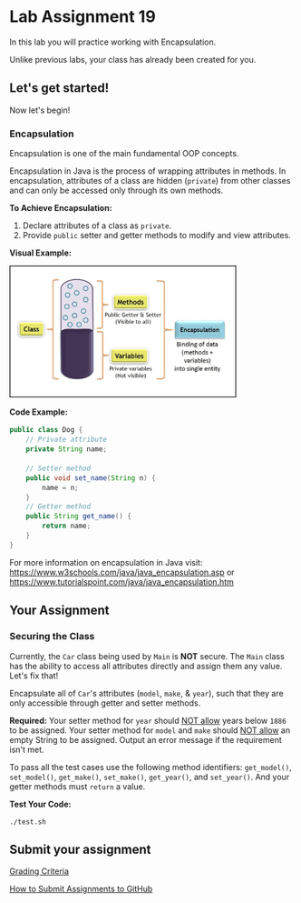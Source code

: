 # Lab Assignment 19

In this lab you will practice working with Encapsulation.

Unlike previous labs, your class has already been created for you. 

## Let's get started!

Now let's begin!

### Encapsulation

Encapsulation is one of the main fundamental OOP concepts.

Encapsulation in Java is the process of wrapping attributes in methods. In encapsulation, attributes of a class are hidden (`private`) from other classes and can only be accessed only through its own methods.

**To Achieve Encapsulation:**
1. Declare attributes of a class as `private`.
2. Provide `public` setter and getter methods to modify and view attributes.

**Visual Example:**

<img src="img/encapsulation.jpg" width="400px">

**Code Example:**

```java
public class Dog {
	// Private attribute
	private String name;

	// Setter method
	public void set_name(String n) {
		name = n;
	}
	// Getter method
	public String get_name() {
		return name;
	}
}
```

For more information on encapsulation in Java visit: https://www.w3schools.com/java/java_encapsulation.asp or https://www.tutorialspoint.com/java/java_encapsulation.htm


## Your Assignment

### Securing the Class

Currently, the `Car` class being used by `Main` is **NOT** secure. The `Main` class has the ability to access all attributes directly and assign them any value. Let's fix that!

Encapsulate all of `Car`'s attributes (`model`, `make`, & `year`), such that they are only accessible through getter and setter methods.

**Required:** Your setter method for `year` should <ins>NOT allow</ins> years below `1886` to be assigned. Your setter method for `model` and `make` should <ins>NOT allow</ins> an empty String to be assigned. Output an error message if the requirement isn't met.

To pass all the test cases use the following method identifiers: `get_model()`, `set_model()`, `get_make()`, `set_make()`, `get_year()`, and `set_year()`. And your getter methods must `return` a value.

**Test Your Code:**

```
./test.sh
```

## Submit your assignment

[Grading Criteria](https://joselitoguardado.dev/3326/labs/Lab_19.pdf)

[How to Submit Assignments to GitHub](https://joselitoguardado.dev/3326/How_to_Submit_Assignments_to_GitHub.pdf)
